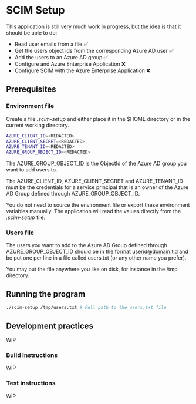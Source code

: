 # SCIM Setup

This application is still very much work in progress, but the idea is that it should be able to do:

- Read user emails from a file :white_check_mark:
- Get the users object ids from the corresponding Azure AD user :white_check_mark:
- Add the users to an Azure AD group :white_check_mark:
- Configure and Azure Enterprise Application :x:
- Configure SCIM with the Azure Enterprise Application :x:

## Prerequisites

### Environment file

Create a file _.scim-setup_ and either place it in the $HOME directory or in the current working 
directory.

```bash
AZURE_CLIENT_ID=<REDACTED>
AZURE_CLIENT_SECRET=<REDACTED>
AZURE_TENANT_ID=<REDACTED>
AZURE_GROUP_OBJECT_ID=<REDACTED>
```

The AZURE_GROUP_OBJECT_ID is the ObjectId of the Azure AD group you want to add users to.

The AZURE_CLIENT_ID, AZURE_CLIENT_SECRET and AZURE_TENANT_ID must be the credentials for a service 
principal that is an owner of the Azure AD Group defined through AZURE_GROUP_OBJECT_ID.

You do not need to source the environment file or export these environment variables manually. 
The application will read the values directly from the _.scim-setup_ file.

### Users file

The users you want to add to the Azure AD Group defined through AZURE_GROUP_OBJECT_ID should be in the 
format userid@domain.tld and be put one per line in a file called users.txt (or any other name you prefer).

You may put the file anywhere you like on disk, for instance in the /tmp directory.

## Running the program

```bash
./scim-setup /tmp/users.txt # Full path to the users.txt file
```

## Development practices

WIP

### Build instructions

WIP

### Test instructions

WIP